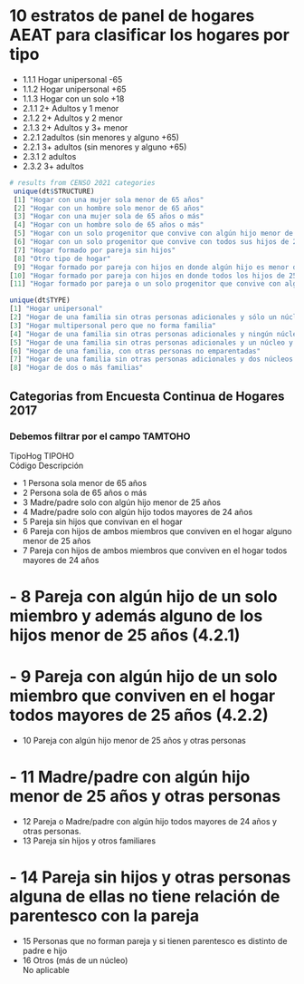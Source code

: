 # 10 estratos de panel de hogares AEAT para clasificar los hogares por tipo

- 1.1.1 Hogar unipersonal -65
- 1.1.2 Hogar unipersonal +65
- 1.1.3 Hogar con un solo +18
- 2.1.1 2+ Adultos y 1 menor
- 2.1.2 2+ Adultos y 2 menor
- 2.1.3 2+ Adultos y 3+ menor
- 2.2.1 2adultos (sin menores y alguno +65)
- 2.2.1 3+ adultos (sin menores y alguno +65)
- 2.3.1 2 adultos
- 2.3.2 3+ adultos


```r
# results from CENSO 2021 categories
 unique(dt$STRUCTURE)
 [1] "Hogar con una mujer sola menor de 65 años"                                                    
 [2] "Hogar con un hombre solo menor de 65 años"                                                    
 [3] "Hogar con una mujer sola de 65 años o más"                                                    
 [4] "Hogar con un hombre solo de 65 años o más"                                                    
 [5] "Hogar con un solo progenitor que convive con algún hijo menor de 25 años"                     
 [6] "Hogar con un solo progenitor que convive con todos sus hijos de 25 años o más"                
 [7] "Hogar formado por pareja sin hijos"                                                           
 [8] "Otro tipo de hogar"                                                                           
 [9] "Hogar formado por pareja con hijos en donde algún hijo es menor de 25 años"                   
[10] "Hogar formado por pareja con hijos en donde todos los hijos de 25 años o más"                 
[11] "Hogar formado por pareja o un solo progenitor que convive con algún hijo menor de 25 años y otra(s) persona(a)"

unique(dt$TYPE)
[1] "Hogar unipersonal"
[2] "Hogar de una familia sin otras personas adicionales y sólo un núcleo"
[3] "Hogar multipersonal pero que no forma familia"
[4] "Hogar de una familia sin otras personas adicionales y ningún núcleo"
[5] "Hogar de una familia sin otras personas adicionales y un núcleo y otras personas"
[6] "Hogar de una familia, con otras personas no emparentadas"
[7] "Hogar de una familia sin otras personas adicionales y dos núcleos o más"
[8] "Hogar de dos o más familias"
```


## Categorias from Encuesta Continua de Hogares 2017

### Debemos filtrar por el campo TAMTOHO
TipoHog		TIPOHO	
Código	Descripción		
- 1	Persona sola menor de 65 años                                                                         		
- 2	Persona sola de 65 años o más                                                                         		
- 3	Madre/padre solo con algún hijo menor de 25 años                                                      		
- 4	Madre/padre solo con algún hijo todos mayores de 24 años                                              		
- 5	Pareja sin hijos que convivan en el hogar                                                             		
- 6	Pareja con hijos de ambos miembros que conviven en el hogar alguno menor de 25 años                   		
- 7	Pareja con hijos de ambos miembros que conviven en el hogar todos mayores de 24 años                  		
# - 8	Pareja con algún hijo de un solo miembro y además alguno de los hijos menor de 25 años (4.2.1)        		
# - 9	Pareja con algún hijo de un solo miembro que conviven en el hogar todos mayores de 25 años (4.2.2)    		
- 10	Pareja con algún hijo menor de 25 años y otras personas                                              		
# - 11	Madre/padre con algún hijo menor de 25 años y otras personas                                         		
- 12	Pareja o Madre/padre con algún hijo todos mayores de 24 años y otras personas.                       		
- 13	Pareja sin hijos y otros familiares                                                                  		
# - 14	Pareja sin hijos y otras personas alguna de ellas no tiene relación de parentesco con la pareja      		
- 15	Personas que no forman pareja y si tienen parentesco es distinto de padre e hijo                     		
- 16	Otros (más de un núcleo)                                                                             		
    No aplicable		



